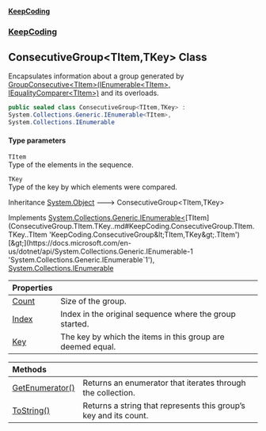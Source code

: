 #### [KeepCoding](index.md 'index')
### [KeepCoding](KeepCoding.md 'KeepCoding')
## ConsecutiveGroup&lt;TItem,TKey&gt; Class
Encapsulates information about a group generated by [GroupConsecutive&lt;TItem&gt;(IEnumerable&lt;TItem&gt;, IEqualityComparer&lt;TItem&gt;)](UtilityHelper.GroupConsecutive.hS43g96DChE4TeC8nfg1sw.md 'KeepCoding.UtilityHelper.GroupConsecutive&lt;TItem&gt;(System.Collections.Generic.IEnumerable&lt;TItem&gt;, System.Collections.Generic.IEqualityComparer&lt;TItem&gt;)') and its overloads.  
```csharp
public sealed class ConsecutiveGroup<TItem,TKey> :
System.Collections.Generic.IEnumerable<TItem>,
System.Collections.IEnumerable
```
#### Type parameters
<a name='KeepCoding.ConsecutiveGroup.TItem.TKey..TItem'></a>
`TItem`  
Type of the elements in the sequence.
  
<a name='KeepCoding.ConsecutiveGroup.TItem.TKey..TKey'></a>
`TKey`  
Type of the key by which elements were compared.
  

Inheritance [System.Object](https://docs.microsoft.com/en-us/dotnet/api/System.Object 'System.Object') &#129106; ConsecutiveGroup&lt;TItem,TKey&gt;  

Implements [System.Collections.Generic.IEnumerable&lt;](https://docs.microsoft.com/en-us/dotnet/api/System.Collections.Generic.IEnumerable-1 'System.Collections.Generic.IEnumerable`1')[TItem](ConsecutiveGroup.TItem.TKey..md#KeepCoding.ConsecutiveGroup.TItem.TKey..TItem 'KeepCoding.ConsecutiveGroup&lt;TItem,TKey&gt;.TItem')[&gt;](https://docs.microsoft.com/en-us/dotnet/api/System.Collections.Generic.IEnumerable-1 'System.Collections.Generic.IEnumerable`1'), [System.Collections.IEnumerable](https://docs.microsoft.com/en-us/dotnet/api/System.Collections.IEnumerable 'System.Collections.IEnumerable')  

| Properties | |
| :--- | :--- |
| [Count](ConsecutiveGroup.TItem.TKey..Count.md 'KeepCoding.ConsecutiveGroup&lt;TItem,TKey&gt;.Count') | Size of the group.<br/> |
| [Index](ConsecutiveGroup.TItem.TKey..Index.md 'KeepCoding.ConsecutiveGroup&lt;TItem,TKey&gt;.Index') | Index in the original sequence where the group started.<br/> |
| [Key](ConsecutiveGroup.TItem.TKey..Key.md 'KeepCoding.ConsecutiveGroup&lt;TItem,TKey&gt;.Key') | The key by which the items in this group are deemed equal.<br/> |

| Methods | |
| :--- | :--- |
| [GetEnumerator()](ConsecutiveGroup.TItem.TKey..GetEnumerator().md 'KeepCoding.ConsecutiveGroup&lt;TItem,TKey&gt;.GetEnumerator()') | Returns an enumerator that iterates through the collection. |
| [ToString()](ConsecutiveGroup.TItem.TKey..ToString().md 'KeepCoding.ConsecutiveGroup&lt;TItem,TKey&gt;.ToString()') | Returns a string that represents this group’s key and its count.<br/> |
